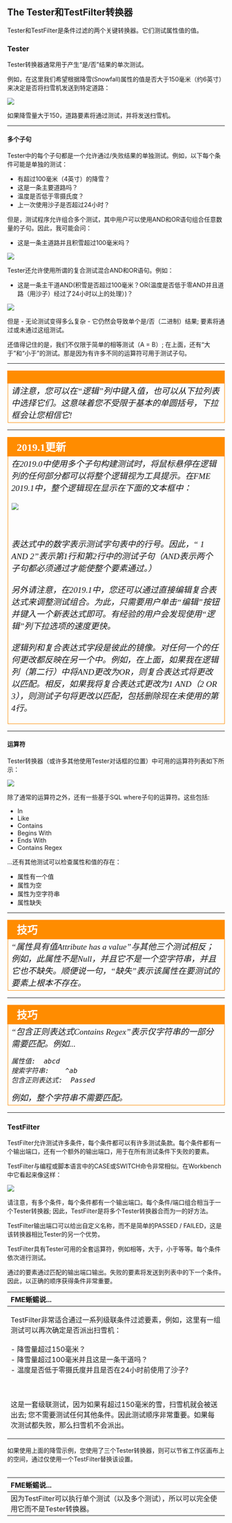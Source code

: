 ## The Tester和TestFilter转换器 ##

Tester和TestFilter是条件过滤的两个关键转换器。它们测试属性值的值。


### Tester ###

Tester转换器通常用于产生“是/否”结果的单次测试。

例如，在这里我们希望根据降雪(Snowfall)属性的值是否大于150毫米（约6英寸）来决定是否将扫雪机发送到特定道路：

![](./Images/Img4.049.TesterTransformer.png)

如果降雪量大于150，道路要素将通过测试，并将发送扫雪机。

---

#### 多个子句

Tester中的每个子句都是一个允许通过/失败结果的单独测试。例如，以下每个条件可能是单独的测试：

* 有超过100毫米（4英寸）的降雪？
* 这是一条主要道路吗？
* 温度是否低于零摄氏度？
* 上一次使用沙子是否超过24小时？

但是，测试程序允许组合多个测试，其中用户可以使用AND和OR语句组合任意数量的子句。因此，我可能会问：

* 这是一条主道路并且积雪超过100毫米吗？


![](./Images/Img4.050.TesterANDStatement.png)

Tester还允许使用所谓的复合测试混合AND和OR语句。例如：

* 这是一条主干道AND\(积雪是否超过100毫米？OR\(温度是否低于零AND并且道路（用沙子）经过了24小时以上的处理）)？

![](./Images/Img4.051.TesterTransformerComplex.png)

但是 - 无论测试变得多么复杂 - 它仍然会导致单个是/否（二进制）结果; 要素将通过或未通过这组测试。

还值得记住的是，我们不仅限于简单的相等测试（A = B）; 在上面，还有“大于”和“小于”的测试。那是因为有许多不同的运算符可用于测试子句。

---

<!--Warning Section--> 

<table style="border-spacing: 0px">
<tr>
<td style="vertical-align:middle;background-color:darkorange;border: 2px solid darkorange">
<i class="fa fa-exclamation-triangle fa-lg fa-pull-left fa-fw" style="color:white;padding-right: 12px;vertical-align:text-top"></i>
<span style="color:white;font-size:x-large;font-weight: bold;font-family:serif"警告</span>
</td>
</tr>

<tr>
<td style="border: 1px solid darkorange">
<span style="font-family:serif; font-style:italic; font-size:larger">
请注意，您可以在“逻辑”列中键入值，也可以从下拉列表中选择它们。这意味着您不受限于基本的单圆括号，下拉框会让您相信它!
</span>
</td>
</tr>
</table>

---

<!--Updated Section-->

<table style="border-spacing: 0px"><tr><td style="vertical-align:middle;background-color:darkorange;border: 2px solid darkorange"><i class="fa fa-bolt fa-lg fa-pull-left fa-fw" style="color:white;padding-right: 12px;vertical-align:text-top"></i><span style="color:white;font-size:x-large;font-weight: bold;font-family:serif">2019.1更新</span></td></tr>

<tr><td style="border: 1px solid darkorange"><span style="font-family:serif; font-style:italic; font-size:larger">在2019.0中使用多个子句构建测试时，将鼠标悬停在逻辑列的任何部分都可以将整个逻辑视为工具提示。在FME 2019.1中，整个逻辑现在显示在下面的文本框中：<br><br>

<img src="./Images/Img4.051b.TesterCompositeExpression.png" />

<br><br>表达式中的数字表示测试字句表中的行号。因此，“ 1 AND 2”表示第1行和第2行中的测试子句（AND表示两个子句都必须通过才能使整个要素通过。） 
<br><br>另外请注意，在2019.1中，您还可以通过直接编辑复合表达式来调整测试组合。为此，只需要用户单击“编辑”按钮并键入一个新表达式即可。有经验的用户会发现使用“逻辑”列下拉选项的速度更快。 
<br><br>逻辑列和复合表达式字段是彼此的镜像。对任何一个的任何更改都反映在另一个中。例如，在上面，如果我在逻辑列（第二行）中将AND更改为OR，则复合表达式将更改以匹配。相反，如果我将复合表达式更改为1 AND（2 OR 3），则测试子句将更改以匹配，包括删除现在未使用的第4行。
</span></td></tr></table>

---

#### 运算符

Tester转换器（或许多其他使用Tester对话框的位置）中可用的运算符列表如下所示：

![](./Images/Img4.052.TesterOperators.png)

除了通常的运算符之外，还有一些基于SQL where子句的运算符。这些包括:

* In
* Like
* Contains
* Begins With
* Ends With
* Contains Regex

...还有其他测试可以检查属性和值的存在：

* 属性有一个值
* 属性为空
* 属性为空字符串
* 属性缺失

---

<!--Tip Section-->

<table style="border-spacing: 0px">
<tr>
<td style="vertical-align:middle;background-color:darkorange;border: 2px solid darkorange">
<i class="fa fa-info-circle fa-lg fa-pull-left fa-fw" style="color:white;padding-right: 12px;vertical-align:text-top"></i>
<span style="color:white;font-size:x-large;font-weight: bold;font-family:serif">技巧</span>
</td>
</tr>

<tr>
<td style="border: 1px solid darkorange">
<span style="font-family:serif; font-style:italic; font-size:larger">
“属性具有值Attribute has a value”与其他三个测试相反；例如，此属性不是Null，并且它不是一个空字符串，并且它也不缺失。顺便说一句，“缺失”表示该属性在要测试的要素上根本不存在。
</span>
</td>
</tr>
</table>

---

<!--Tip Section-->

<table style="border-spacing: 0px">
<tr>
<td style="vertical-align:middle;background-color:darkorange;border: 2px solid darkorange">
<i class="fa fa-info-circle fa-lg fa-pull-left fa-fw" style="color:white;padding-right: 12px;vertical-align:text-top"></i>
<span style="color:white;font-size:x-large;font-weight: bold;font-family:serif">技巧</span>
</td>
</tr>

<tr>
<td style="border: 1px solid darkorange">
<span style="font-family:serif; font-style:italic; font-size:larger">
“包含正则表达式Contains Regex”表示仅字符串的一部分需要匹配。例如...
<pre>
属性值:  abcd
搜索字符串:    ^ab
包含正则表达式:  Passed
</pre>
例如，整个字符串不需要匹配。
</span>
</td>
</tr>
</table>

---

### TestFilter ###
TestFilter允许测试许多条件，每个条件都可以有许多测试条款。每个条件都有一个输出端口，还有一个额外的输出端口，用于在所有测试条件下失败的要素。

TestFilter与编程或脚本语言中的CASE或SWITCH命令非常相似。在Workbench中它看起来像这样：

![](./Images/Img4.053.GoodTestFilterExample.png)

请注意，有多个条件，每个条件都有一个输出端口。每个条件/端口组合相当于一个Tester转换器; 因此，TestFilter是将多个Tester转换器合而为一的好方法。

TestFilter输出端口可以给出自定义名称，而不是简单的PASSED / FAILED，这是该转换器相比Tester的另一个优势。

TestFilter具有Tester可用的全套运算符，例如相等，大于，小于等等。每个条件依次进行测试。

通过的要素通过匹配的输出端口输出。失败的要素将发送到列表中的下一个条件。因此，以正确的顺序获得条件非常重要。

<table>
  <thead>
    <tr>
      <th style="text-align:left">FME蜥蜴说...</th>
    </tr>
  </thead>
  <tbody>
    <tr>
      <td style="text-align:left">
        <p>TestFilter非常适合通过一系列级联条件过滤要素，例如，这里有一组测试可以再次确定是否派出扫雪机：
          <br />
          <br />- 降雪量超过150毫米？
          <br />- 降雪量超过100毫米并且这是一条干道吗？
          <br />- 温度是否低于零摄氏度并且是否在24小时前使用了沙子?</p>
        <p>
          <br />
          <br />这是一套级联测试，因为如果有超过150毫米的雪，扫雪机就会被送出去; 您不需要测试任何其他条件。因此测试顺序非常重要。如果每次测试都失败，那么扫雪机不会派出。
          </p>
      </td>
    </tr>
  </tbody>
</table>如果使用上面的降雪示例，您使用了三个Tester转换器，则可以节省工作区画布上的空间，通过仅使用一个TestFilter替换该设置。
<br><br>

|  FME蜥蜴说... |
| :--- |
|  因为TestFilter可以执行单个测试（以及多个测试），所以可以完全使用它而不是Tester转换器。 |


